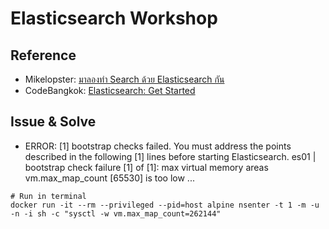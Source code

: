 # Elasticsearch Workshop

## Reference
- Mikelopster: [มาลองทำ Search ด้วย Elasticsearch กัน](https://www.youtube.com/watch?v=ECnEzu9E7Wg&t=2346s&ab_channel=mikelopster)
- CodeBangkok: [Elasticsearch: Get Started](https://www.youtube.com/watch?v=d2Ek-8HKdcI&list=PLyZTXfAT27iYpJgj--2fV7JDC7kYKYoUO&ab_channel=CodeBangkok)


## Issue & Solve

- ERROR: [1] bootstrap checks failed. You must address the points described in the following [1] lines before starting Elasticsearch. es01 | bootstrap check failure [1] of [1]: max virtual memory areas vm.max_map_count [65530] is too low ...

```docker
# Run in terminal
docker run -it --rm --privileged --pid=host alpine nsenter -t 1 -m -u -n -i sh -c "sysctl -w vm.max_map_count=262144"
```
